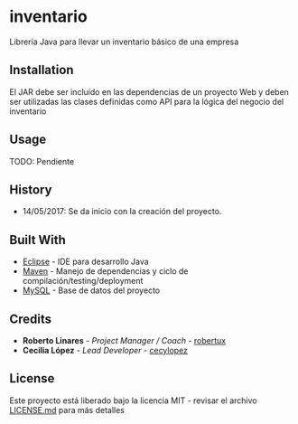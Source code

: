 # inventario

Librería Java para llevar un inventario básico de una empresa

## Installation

El JAR debe ser incluído en las dependencias de un proyecto Web y deben ser utilizadas las clases definidas como API para la lógica del negocio del inventario

## Usage

TODO: Pendiente

## History

 - 14/05/2017: Se da inicio con la creación del proyecto.
 
## Built With

* [Eclipse](http://www.eclipse.org) - IDE para desarrollo Java
* [Maven](https://maven.apache.org/) - Manejo de dependencias y ciclo de compilación/testing/deployment
* [MySQL](https://dev.mysql.com) - Base de datos del proyecto


## Credits

* **Roberto Linares** - *Project Manager / Coach* - [robertux](https://github.com/robertux)
* **Cecilia López** - *Lead Developer* - [cecylopez](https://github.com/cecylopez)


## License

Este proyecto está liberado bajo la licencia MIT - revisar el archivo [LICENSE.md](LICENSE.md) para más detalles
